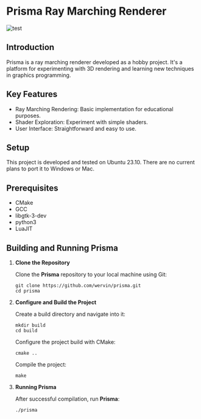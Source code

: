# Prisma Ray Marching Renderer
![test](https://github.com/wervin/prisma/assets/29201790/71ffc6af-18e8-47dc-95ca-1ffc162d8f46)
## Introduction


Prisma is a ray marching renderer developed as a hobby project. It's a platform for experimenting with 3D rendering and learning new techniques in graphics programming.

## Key Features

- Ray Marching Rendering: Basic implementation for educational purposes.
- Shader Exploration: Experiment with simple shaders.
- User Interface: Straightforward and easy to use.

## Setup
This project is developed and tested on Ubuntu 23.10. There are no current plans to port it to Windows or Mac.

## Prerequisites
- CMake
- GCC
- libgtk-3-dev
- python3
- LuaJIT

## Building and Running Prisma

1. **Clone the Repository**

   Clone the **Prisma** repository to your local machine using Git:
   ```
   git clone https://github.com/wervin/prisma.git
   cd prisma
   ```

2. **Configure and Build the Project**

   Create a build directory and navigate into it:
   ```
   mkdir build
   cd build
   ```

   Configure the project build with CMake:
   ```
   cmake ..
   ```

   Compile the project:
   ```
   make
   ```

3. **Running Prisma**

    After successful compilation, run **Prisma**:

    ```
    ./prisma
    ```
